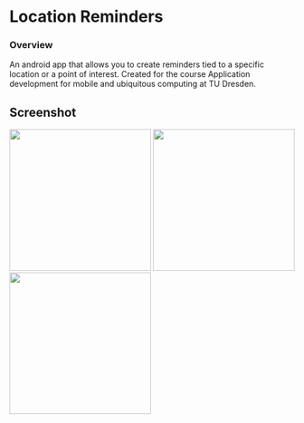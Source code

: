 # Location Reminders
### Overview
An android app that allows you to create reminders tied to a specific
location or a point of interest.
Created for the course Application development for mobile and ubiquitous
computing at TU Dresden.


## Screenshot

<img src="https://github.com/thiks/LocationReminders/blob/master/screenshots/main_active.png?raw=true" width="250"> <img src="https://github.com/thiks/LocationReminders/blob/master/screenshots/detail_view.png?raw=true" width="250"> <img src="https://github.com/thiks/LocationReminders/blob/master/screenshots/manage_view.png?raw=true" width="250">
